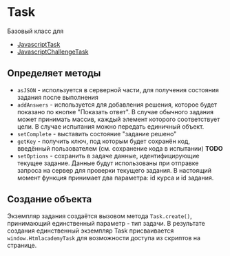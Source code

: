 Task
====

Базовый класс для

 * [JavascriptTask](./javascript-task.md)
 * [JavascriptChallengeTask](./javascript-challenge-task.md)

Определяет методы
-----------------

 * `asJSON` - используется в серверной части, для получения состояния задания после выполнения
 * `addAnswers` - используется для добавления решения, которое будет показано по кнопке "Показать ответ". В случае обычного задания может принимать массив, каждый элемент которого соответствует цели. В случае испытания можно передать единичный объект.
 * `setComplete` - выставить состояние "задание решено"
 * `getKey` - получить ключ, под которым будет сохранён код, введённый пользователем (см. сохранение кода в испытании) **TODO**
 * `setOptions` - сохранить в задаче данные, идентифицирующие текущее задание. Данные будут использованы при отправке запроса на сервер для проверки текущего задания. В настоящий момент функция принимает два параметра: id курса и id задания.

Создание объекта
----------------

Экземпляр задания создаётся вызовом метода `Task.create()`, принимающий единственный параметр - тип задачи. В результате создания единственный
экземпляр Task присваивается `window.HtmlacademyTask` для возможности доступа из скриптов на странице.
